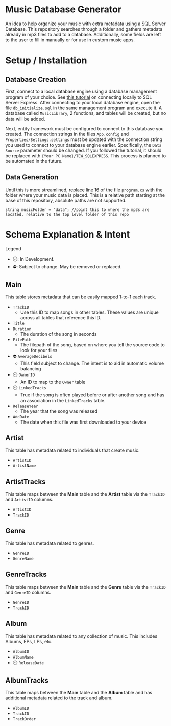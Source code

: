 # Music Database Generator
An idea to help organize your music with extra metadata using a SQL Server Database. This repository searches through a folder and gathers metadata already in mp3 files to add to a database. Additionally, some fields are left to the user to fill in manually or for use in custom music apps.

# Setup / Installation

## Database Creation

First, connect to a local database engine using a database management program of your choice. See [this tutorial](https://learn.microsoft.com/en-us/sql/database-engine/configure-windows/sql-server-express-localdb?view=sql-server-ver16) on connecting locally to SQL Server Express. After connecting to your local database engine, open the file `db_initialize.sql` in the same management program and execute it. A database called `MusicLibrary`, 2 functions, and tables will be created, but no data will be added.

Next, entity framework must be configured to connect to this database you created. The connection strings in the files `App.config` and `Properties/Settings.settings` must be updated with the connection string you used to connect to your database engine earlier. Specifically, the `Data Source` parameter should be changed. If you followed the tutorial, it should be replaced with `{Your PC Name}/TEW_SQLEXPRESS`. This process is planned to be automated in the future.

## Data Generation

Until this is more streamlined, replace line 16 of the file `program.cs` with the folder where your music data is placed. This is a relative path starting at the base of this repository, absolute paths are not supported.

```
string musicFolder = "data"; //point this to where the mp3s are located, relative to the top level folder of this repo
```

# Schema Explanation & Intent

Legend
- :clock9:: In Development.
- :no_entry:: Subject to change. May be removed or replaced.

## **Main**
This table stores metadata that can be easily mapped 1-to-1 each track.
- `TrackID`
  - Use this ID to map songs in other tables. These values are unique across all tables that reference this ID.
- `Title`
- `Duration`
  - The duration of the song in seconds
- `FilePath`
  - The filepath of the song, based on where you tell the source code to look for your files
- :no_entry: `AverageDecibels`
  - This field subject to change. The intent is to aid in automatic volume balancing
- :clock9: `OwnerID`
  - An ID to map to the `Owner` table
- :clock9: `LinkedTracks`
  - True if the song is often played before or after another song and has an association in the `LinkedTracks` table.
- `ReleaseYear`
  - The year that the song was released
- `AddDate`
  - The date when this file was first downloaded to your device

## **Artist**
This table has metadata related to individuals that create music.
- `ArtistID`
- `ArtistName`

## **ArtistTracks**
This table maps between the **Main** table and the **Artist** table via the `TrackID` and `ArtistID` columns.
- `ArtistID`
- `TrackID`

## **Genre**
This table has metadata related to genres.
- `GenreID`
- `GenreName`

## **GenreTracks**
This table maps between the **Main** table and the **Genre** table via the `TrackID` and `GenreID` columns.
- `GenreID`
- `TrackID`

## **Album**
This table has metadata related to any collection of music. This includes Albums, EPs, LPs, etc.
- `AlbumID`
- `AlbumName`
- :clock9: `ReleaseDate`

## **AlbumTracks**
This table maps between the **Main** table and the **Album** table and has additional metadata related to the track and album.
- `AlbumID`
- `TrackID`
- `TrackOrder`